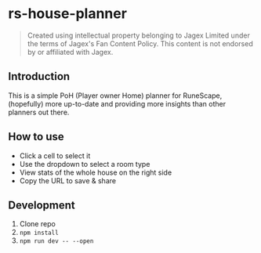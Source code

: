 # rs-house-planner

> Created using intellectual property belonging to Jagex Limited under the terms of Jagex's Fan Content Policy. This content is not endorsed by or affiliated with Jagex.  

## Introduction

This is a simple PoH (Player owner Home) planner for RuneScape, (hopefully) more up-to-date and providing more insights than other planners out there.

## How to use

- Click a cell to select it
- Use the dropdown to select a room type
- View stats of the whole house on the right side
- Copy the URL to save & share

## Development

1. Clone repo
1. `npm install`
1. `npm run dev -- --open`
